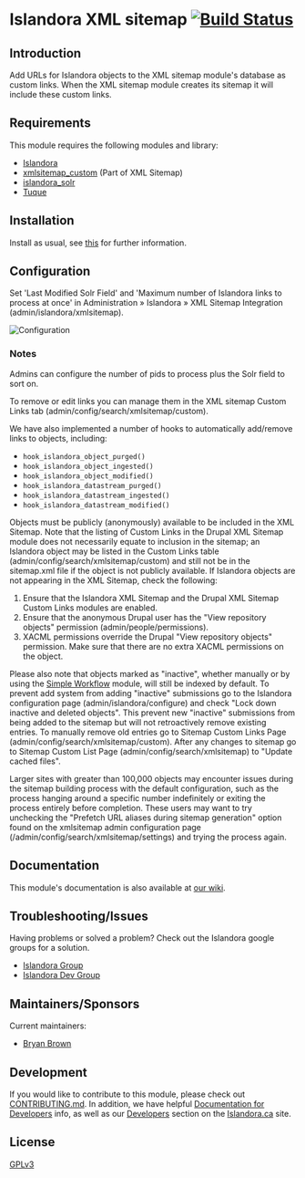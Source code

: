 # Islandora XML sitemap [![Build Status](https://travis-ci.org/Islandora/islandora_xmlsitemap.png?branch=7.x)](https://travis-ci.org/Islandora/islandora_xmlsitemap)

## Introduction

Add URLs for Islandora objects to the XML sitemap module's database as custom links.  When the XML sitemap module creates its sitemap it will include these custom links.

## Requirements

This module requires the following modules and library:

* [Islandora](https://github.com/islandora/islandora)
* [xmlsitemap_custom](https://drupal.org/project/xmlsitemap) (Part of XML Sitemap)
* [islandora_solr](http://github.com/Islandora/islandora_solr_search)
* [Tuque](https://github.com/islandora/tuque)

## Installation

Install as usual, see [this](https://drupal.org/documentation/install/modules-themes/modules-7) for further information.

## Configuration

Set 'Last Modified Solr Field' and 'Maximum number of Islandora links to process at once' in Administration » Islandora » XML Sitemap Integration (admin/islandora/xmlsitemap).

![Configuration](https://camo.githubusercontent.com/407972e0a2c14bafd74924992c659021b800abb0/687474703a2f2f692e696d6775722e636f6d2f455a534f4b68372e706e67)

### Notes

Admins can configure the number of pids to process plus the Solr field to sort on.

To remove or edit links you can manage them in the XML sitemap Custom Links tab (admin/config/search/xmlsitemap/custom).

We have also implemented a number of hooks to automatically add/remove links to objects, including:

* `hook_islandora_object_purged()`
* `hook_islandora_object_ingested()`
* `hook_islandora_object_modified()`
* `hook_islandora_datastream_purged()`
* `hook_islandora_datastream_ingested()`
* `hook_islandora_datastream_modified()`

Objects must be publicly (anonymously) available to be included in the XML Sitemap.  Note that the listing of Custom Links in the Drupal XML Sitemap module does not necessarily equate to inclusion in the sitemap; an Islandora object may be listed in the Custom Links table (admin/config/search/xmlsitemap/custom) and still not be in the sitemap.xml file if the object is not publicly available.  If Islandora objects are not appearing in the XML Sitemap, check the following:

1. Ensure that the Islandora XML Sitemap and the Drupal XML Sitemap Custom Links modules are enabled.
1. Ensure that the anonymous Drupal user has the "View repository objects" permission (admin/people/permissions).
1. XACML permissions override the Drupal "View repository objects" permission.  Make sure that there are no extra XACML permissions on the object.

Please also note that objects marked as "inactive", whether manually or by using the [Simple Workflow](https://github.com/Islandora/islandora_simple_workflow) module, will still be indexed by default. To prevent add system from adding "inactive" submissions go to the Islandora configuration page (admin/islandora/configure) and check "Lock down inactive and deleted objects". This prevent new "inactive" submissions from being added to the sitemap but will not retroactively remove existing entries. To manually remove old entries go to Sitemap Custom Links Page (admin/config/search/xmlsitemap/custom). After any changes to sitemap go to Sitemap Custom List Page (admin/config/search/xmlsitemap) to "Update cached files".

Larger sites with greater than 100,000 objects may encounter issues during the sitemap building process with the default configuration, such as the process hanging around a specific number indefinitely or exiting the process entirely before completion. These users may want to try unchecking the "Prefetch URL aliases during sitemap generation" option found on the xmlsitemap admin configuration page (/admin/config/search/xmlsitemap/settings) and trying the process again.

## Documentation

This module's documentation is also available at [our wiki](https://wiki.duraspace.org/display/ISLANDORA/Islandora+XML+Sitemap).

## Troubleshooting/Issues

Having problems or solved a problem? Check out the Islandora google groups for a solution.

* [Islandora Group](https://groups.google.com/forum/?hl=en&fromgroups#!forum/islandora)
* [Islandora Dev Group](https://groups.google.com/forum/?hl=en&fromgroups#!forum/islandora-dev)

## Maintainers/Sponsors

Current maintainers:

* [Bryan Brown](https://github.com/bryjbrown)

## Development

If you would like to contribute to this module, please check out [CONTRIBUTING.md](CONTRIBUTING.md). In addition, we have helpful [Documentation for Developers](https://github.com/Islandora/islandora/wiki#wiki-documentation-for-developers) info, as well as our [Developers](http://islandora.ca/developers) section on the [Islandora.ca](http://islandora.ca) site.

## License

[GPLv3](http://www.gnu.org/licenses/gpl-3.0.txt)
